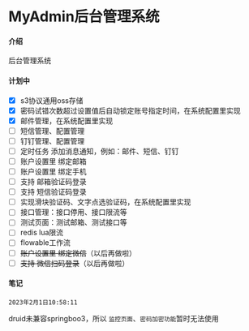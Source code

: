 # MyAdmin后台管理系统

#### 介绍

后台管理系统

#### 计划中

- [x] s3协议通用oss存储
- [x] 密码试错次数超过设置值后自动锁定账号指定时间，在系统配置里实现
- [x] 邮件管理，在系统配置里实现
- [ ] 短信管理、配置管理
- [ ] 钉钉管理、配置管理
- [ ] 定时任务 添加消息通知，例如：邮件、短信、钉钉
- [ ] 账户设置里 绑定邮箱
- [ ] 账户设置里 绑定手机
- [ ] 支持 邮箱验证码登录
- [ ] 支持 短信验证码登录
- [ ] 实现滑块验证码、文字点选验证码，在系统配置里实现
- [ ] 接口管理：接口停用、接口限流等
- [ ] 测试页面：测试邮箱、测试接口等
- [ ] redis lua限流
- [ ] flowable工作流
- [ ] ~~账户设置里 绑定微信~~（以后再做啦）
- [ ] ~~支持 微信扫码登录~~（以后再做啦）
#### 笔记

`2023年2月1日10:58:11`

druid未兼容springboo3，所以 `监控页面`、`密码加密功能`暂时无法使用
